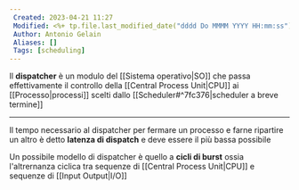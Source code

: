 ```yaml
---
 Created: 2023-04-21 11:27
 Modified: <%+ tp.file.last_modified_date("dddd Do MMMM YYYY HH:mm:ss") %>
 Author: Antonio Gelain
 Aliases: []
 Tags: [scheduling]
---
```


Il **dispatcher** è un modulo del [[Sistema operativo|SO]] che passa effettivamente il controllo della [[Central Process Unit|CPU]] ai [[Processo|processi]] scelti dallo [[Scheduler#^7fc376|scheduler a breve termine]]

---

Il tempo necessario al dispatcher per fermare un processo e farne ripartire un altro è detto **latenza di dispatch** e deve essere il più bassa possibile

Un possibile modello di dispatcher è quello a **cicli di burst** ossia l'altrernanza ciclica tra sequenze di [[Central Process Unit|CPU]] e sequenze di [[Input Output|I/O]]